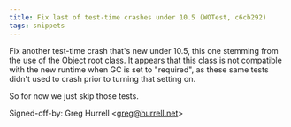 ```yaml
---
title: Fix last of test-time crashes under 10.5 (WOTest, c6cb292)
tags: snippets
---
```


Fix another test-time crash that's new under 10.5, this one stemming from the use of the Object root class. It appears that this class is not compatible with the new runtime when GC is set to "required", as these same tests didn't used to crash prior to turning that setting on.

So for now we just skip those tests.

Signed-off-by: Greg Hurrell &lt;greg@hurrell.net&gt;
